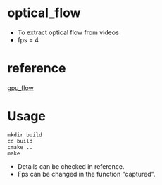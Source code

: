 # optical_flow
- To extract optical flow from videos
- fps = 4

# reference
[gpu_flow](https://github.com/feichtenhofer/gpu_flow)

# Usage

```
mkdir build
cd build
cmake ..
make
```
- Details can be checked in reference.
- Fps can be changed in the function "captured".


